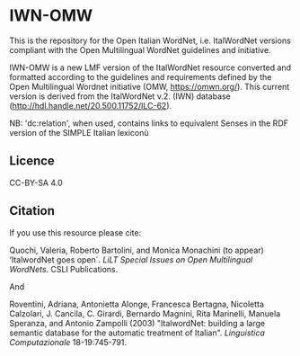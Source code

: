 # IWN-OMW
This is the repository for the Open Italian WordNet, i.e. ItalWordNet versions compliant with the Open Multilingual WordNet guidelines and initiative.

IWN-OMW is a new LMF version of the ItalWordNet resource converted and formatted according to the guidelines and requirements defined by the Open Multilingual Wordnet initiative (OMW, https://omwn.org/). This current version is derived from the ItalWordNet v.2. (IWN) database (http://hdl.handle.net/20.500.11752/ILC-62).

NB: 'dc:relation', when used, contains links to equivalent Senses in the RDF version of the SIMPLE Italian lexiconù

## Licence

CC-BY-SA 4.0

## Citation

If you use this resource please cite: 

Quochi, Valeria, Roberto Bartolini, and Monica Monachini (to appear) ‘ItalwordNet goes open´. *LiLT Special Issues on Open Multilingual
WordNets*. CSLI Publications.

And 

Roventini, Adriana, Antonietta Alonge, Francesca Bertagna, Nicoletta Calzolari, J. Cancila, C. Girardi, Bernardo Magnini, Rita Marinelli, Manuela Speranza, and Antonio Zampolli (2003) "ItalwordNet: building a large semantic database for the automatic treatment of Italian". *Linguistica Computazionale* 18-19:745-791.
